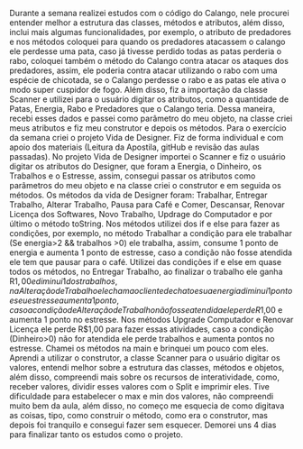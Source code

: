 Durante a semana realizei estudos com o código do Calango, nele procurei entender melhor a estrutura das classes, métodos e atributos, além disso, inclui mais algumas funcionalidades, por exemplo, o atributo de predadores e nos métodos coloquei para quando os predadores atacassem o calango ele perdesse uma pata, caso já tivesse perdido todas as patas perderia o rabo, coloquei também o método do Calango contra atacar os ataques dos predadores, assim, ele poderia contra atacar utilizando o rabo com uma espécie de chicotada, se o Calango perdesse o rabo e as patas ele ativa o modo super cuspidor de fogo. Além disso, fiz a importação da classe Scanner e utilizei para o usuário digitar os atributos, como a quantidade de Patas, Energia, Rabo e Predadores que o Calango teria. Dessa maneira, recebi esses dados e passei como parâmetro do meu objeto, na classe criei meus atributos e fiz meu construtor e depois os métodos. Para o exercício da semana criei o projeto Vida de Designer.  Fiz de forma individual e com apoio dos materiais (Leitura da Apostila, gitHub e revisão das aulas passadas). No projeto Vida de Designer importei o Scanner e fiz o usuário digitar os atributos do Designer, que foram a Energia, o Dinheiro, os Trabalhos e o Estresse, assim, consegui passar os atributos como parâmetros do meu objeto e na classe criei o construtor e em seguida os métodos. Os métodos da vida de Designer foram: Trabalhar, Entregar Trabalho, Alterar Trabalho, Pausa para Café e Comer, Descansar, Renovar Licença dos Softwares, Novo Trabalho, Updrage do Computador e por último o método toString. Nos métodos utilizei dos if e else para fazer as condições, por exemplo, no método Trabalhar a condição para ele trabalhar (Se energia>2 && trabalhos >0) ele trabalha, assim, consume 1 ponto de energia e aumenta 1 ponto de estresse, caso a condição não fosse atendida ele tem que pausar para o café. Utilizei das condições if e else em quase todos os métodos, no Entregar Trabalho, ao finalizar o trabalho ele ganha R$1,00 e diminui 1 dos trabalhos, na Alteração de Trabalho ele chama o cliente de chato e sua energia diminui 1 ponto e seu estresse aumenta 1 ponto, caso a condição de Alteração de Trabalho não fosse atendida ele perde R$1,00 e aumenta 1 ponto no estresse. Nos métodos Upgrade Computador e Renovar Licença ele perde R$1,00 para fazer essas atividades, caso a condição (Dinheiro>0) não for atendida ele perde trabalhos e aumenta pontos no estresse. Chamei os métodos na main e brinquei um pouco com eles.  Aprendi a utilizar o construtor, a classe Scanner para o usuário digitar os valores, entendi melhor sobre a estrutura das classes, métodos e objetos, além disso, compreendi mais sobre os recursos de interatividade, como, receber valores, dividir esses valores com o Split e imprimir eles. Tive dificuldade para estabelecer o max e min dos valores, não compreendi muito bem da aula, além disso, no começo me esquecia de como digitava as coisas, tipo, como construir o método, como era o construtor, mas depois foi tranquilo e consegui fazer sem esquecer. Demorei uns 4 dias para finalizar tanto os estudos como o projeto.
